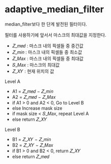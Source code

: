 # adaptive_median_filter

median_filter보다 한 단계 발전된 필터이다.

필터를 사용하기에 앞서서 마스크의 최대값을 지정한다.

- 𝑍_𝑚𝑒𝑑 : 마스크 내의 픽셀들 중 중간값
- 𝑍_𝑚𝑖𝑛 : 마스크 내의 픽셀들 중 최소값
- 𝑍_𝑀𝑎𝑥 : 마스크 내의 픽셀들 중 최대값
- 𝑆_𝑀𝑎𝑥 : 마스크의 최대값
- 𝑍_𝑋𝑌 : 현재 위치의 값


Level A

- A1 = 𝑍_𝑚𝑒𝑑 − 𝑍_𝑚𝑖𝑛
- A2 = 𝑍_𝑚𝑒𝑑 − 𝑍_𝑀𝑎𝑥
- if A1 > 0 and A2 < 0, Go to Level B
- else Increase mask size
- if mask size < 𝑆_𝑀𝑎𝑥, repeat Level A
- else return 𝑍_𝑋𝑌

Level B

- B1 = 𝑍_𝑋𝑌 − 𝑍_𝑚𝑖𝑛
- B2 = 𝑍_𝑋𝑌 − 𝑍_𝑀𝑎𝑥
- if B1 > 0 and B2 < 0, return 𝑍_𝑋𝑌
- else return 𝑍_𝑚𝑒𝑑
